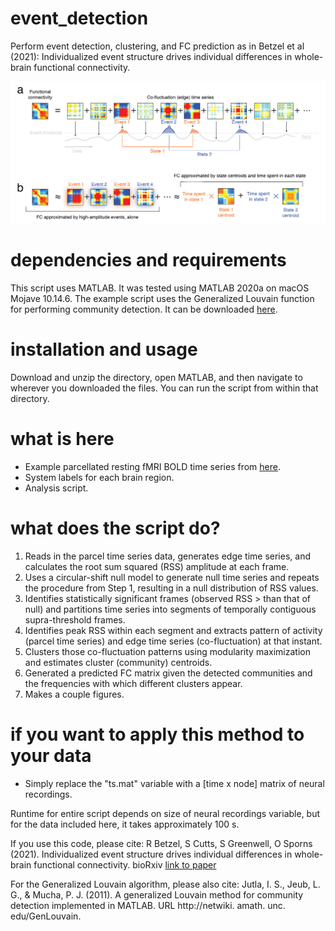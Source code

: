 # event_detection
Perform event detection, clustering, and FC prediction as in Betzel et al (2021):  Individualized event structure drives individual differences in whole-brain functional connectivity. 

<img src="hypothesis-01.png" alt="hypothesis for how high amplitude co-fluctuations might contribute to FC"/>

# dependencies and requirements
This script uses MATLAB. It was tested using MATLAB 2020a on macOS Mojave 10.14.6. The example script uses the Generalized Louvain function for performing community detection. It can be downloaded [here](http://netwiki.amath.unc.edu/GenLouvain/GenLouvain).

# installation and usage
Download and unzip the directory, open MATLAB, and then navigate to wherever you downloaded the files. You can run the script from within that directory.

# what is here
* Example parcellated resting fMRI BOLD time series from [here](https://www.dropbox.com/sh/tb694nmpu2lbpnc/AABKU_Mew7hyjtAC4ObzGVaKa?dl=0).
* System labels for each brain region.
* Analysis script.

# what does the script do?
1. Reads in the parcel time series data, generates edge time series, and calculates the root sum squared (RSS) amplitude at each frame. 
2. Uses a circular-shift null model to generate null time series and repeats the procedure from Step 1, resulting in a null distribution of RSS values.
3. Identifies statistically significant frames (observed RSS > than that of null) and partitions time series into segments of temporally contiguous supra-threshold frames.
4. Identifies peak RSS within each segment and extracts pattern of activity (parcel time series) and edge time series (co-fluctuation) at that instant.
5. Clusters those co-fluctuation patterns using modularity maximization and estimates cluster (community) centroids.
6. Generated a predicted FC matrix given the detected communities and the frequencies with which different clusters appear.
7. Makes a couple figures.

# if you want to apply this method to your data
* Simply replace the "ts.mat" variable with a [time x node] matrix of neural recordings.

Runtime for entire script depends on size of neural recordings variable, but for the data included here, it takes  approximately 100 s.

If you use this code, please cite:
R Betzel, S Cutts, S Greenwell, O Sporns (2021). Individualized event structure drives individual differences in whole-brain functional connectivity. bioRxiv [link to paper](https://www.biorxiv.org/content/10.1101/2021.03.12.435168v1.abstract)

For the Generalized Louvain algorithm, please also cite:
Jutla, I. S., Jeub, L. G., & Mucha, P. J. (2011). A generalized Louvain method for community detection implemented in MATLAB. URL http://netwiki. amath. unc. edu/GenLouvain.
